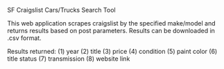 SF Craigslist Cars/Trucks Search Tool

This web application scrapes craigslist by the specified make/model and returns results based on post parameters.
Results can be downloaded in .csv format.

Results returned: 
(1) year
(2) title
(3) price
(4) condition
(5) paint color
(6) title status
(7) transmission
(8) website link
